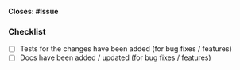 <!-- Please enter the corresponding issue ID: -->
**Closes: #Issue**

<!-- Add the breaking label (PR: BREAKING) if applicable. -->

<!-- Please summarize your changes: -->



### Checklist
<!-- Please check if your PR fulfills the following requirements: -->

* [ ] Tests for the changes have been added (for bug fixes / features)
* [ ] Docs have been added / updated (for bug fixes / features)
